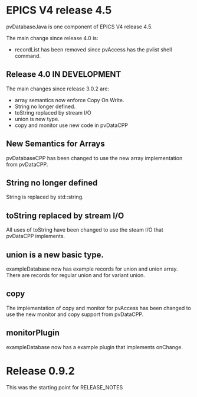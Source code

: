 EPICS V4 release 4.5
====================

pvDatabaseJava is one component of EPICS V4 release 4.5.

The main change since release 4.0 is:

* recordList has been removed since pvAccess has the pvlist shell command.



Release 4.0 IN DEVELOPMENT
--------------------------

The main changes since release 3.0.2 are:

* array semantics now enforce Copy On Write.
* String no longer defined.
* toString replaced by stream I/O 
* union is new type.
* copy and monitor use new code in pvDataCPP

New Semantics for Arrays
------------------------

pvDatabaseCPP has been changed to use the new array implementation from pvDataCPP.

String no longer defined
------------------------

String is replaced by std::string.


toString replaced by stream I/O
-------------------------------

All uses of toString have been changed to use the steam I/O that pvDataCPP implements.


union is a new basic type.
--------------------------

exampleDatabase now has example records for union and union array.
There are records for regular union and for variant union.


copy 
----


The implementation of copy and monitor for pvAccess has been changed
to use the new monitor and copy support from pvDataCPP.

monitorPlugin
-------------

exampleDatabase now has a example plugin that implements onChange.

Release 0.9.2
==========
This was the starting point for RELEASE_NOTES
